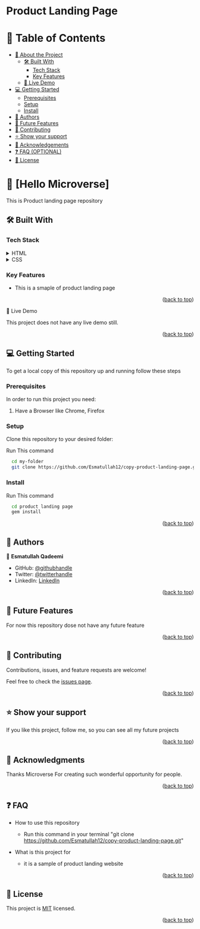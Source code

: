 # Product Landing Page

<a name="readme-top"></a>


# 📗 Table of Contents

- [📖 About the Project](#about-project)
  - [🛠 Built With](#built-with)
      - [Tech Stack](#tech-stack)
      - [Key Features](#key-features)
  - [🚀 Live Demo](#live-demo)
- [💻 Getting Started](#getting-started)
  - [Prerequisites](#prerequisites)
  - [Setup](#setup)
  - [Install](#install)
- [👥 Authors](#authors)
- [🔭 Future Features](#future-features)
- [🤝 Contributing](#contributing)
- [⭐️ Show your support](#support)
- [🙏 Acknowledgements](#acknowledgements)
- [❓ FAQ (OPTIONAL)](#faq)
- [📝 License](#license)

# 📖 [Hello Microverse] <a name="about-project"></a>

This is Product landing page repository

## 🛠 Built With <a name="built-with"></a>

### Tech Stack <a name="tech-stack"></a>

<details>
  <summary>HTML</summary>
  <ul>
    <li><a href="https://html.com/">HTML</a></li>
  </ul>
</details>

<details>
  <summary>CSS</summary>
  <ul>
    <li><a href="">CSS</a></li>
  </ul>
</details>

### Key Features <a name="key-features"></a>

- This is a smaple of product landing page

<p align="right">(<a href="#readme-top">back to top</a>)</p

## 🚀 Live Demo <a name="live-demo"></a>

This project does not have any live demo still.

<p align="right">(<a href="#readme-top">back to top</a>)</p>

## 💻 Getting Started <a name="getting-started"></a>

To get a local copy of this repository up and running follow these steps

### Prerequisites

In order to run this project you need:

1. Have a Browser like Chrome, Firefox

### Setup

Clone this repository to your desired folder:

Run This command

```sh
  cd my-folder
  git clone https://github.com/Esmatullah12/copy-product-landing-page.git
```


### Install


Run This command

```sh
  cd product landing page
  gem install
```

<p align="right">(<a href="#readme-top">back to top</a>)</p>

## 👥 Authors <a name="authors"></a>

👤 **Esmatullah Qadeemi**

- GitHub: [@githubhandle](https://github.com/Esmatullah12)
- Twitter: [@twitterhandle](https://twitter.com/Esmatullah173)
- LinkedIn: [LinkedIn](https://www.linkedin.com/in/esmatullah-qadeemi-b9951821b/)


<p align="right">(<a href="#readme-top">back to top</a>)</p>

## 🔭 Future Features <a name="future-features"></a>

For now this repository dose not have any future feature

<p align="right">(<a href="#readme-top">back to top</a>)</p>

## 🤝 Contributing <a name="contributing"></a>

Contributions, issues, and feature requests are welcome!

Feel free to check the [issues page](../../issues/).

<p align="right">(<a href="#readme-top">back to top</a>)</p>


## ⭐️ Show your support <a name="support"></a>

If you like this project, follow me, so you can see all my future projects

<p align="right">(<a href="#readme-top">back to top</a>)</p>


## 🙏 Acknowledgments <a name="acknowledgements"></a>

Thanks Microverse For creating such wonderful opportunity for people.

<p align="right">(<a href="#readme-top">back to top</a>)</p>

## ❓ FAQ <a name="faq"></a>

- How to use this repository

  - Run this command in your terminal "git clone https://github.com/Esmatullah12/copy-product-landing-page.git"

- What is this project for
  - it is a sample of product landing website 

<p align="right">(<a href="#readme-top">back to top</a>)</p>

## 📝 License <a name="license"></a>

This project is [MIT]() licensed.

<p align="right">(<a href="#readme-top">back to top</a>)</p>
